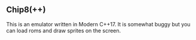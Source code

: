 ## Chip8(++)

This is an emulator written in Modern C++17. It is somewhat buggy but you can load roms
and draw sprites on the screen.

